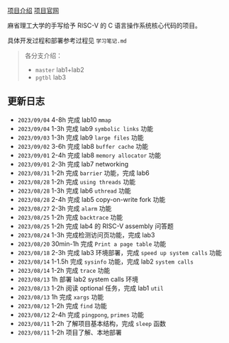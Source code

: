 [项目介绍](https://csdiy.wiki/%E6%93%8D%E4%BD%9C%E7%B3%BB%E7%BB%9F/MIT6.S081/) [项目官网](https://pdos.csail.mit.edu/6.828/2021/index.html)

麻省理工大学的手写给予 RISC-V 的 C 语言操作系统核心代码的项目。

具体开发过程和部署参考过程见 `学习笔记.md`

> 各分支介绍：
>
> - `master` lab1+lab2
> - `pgtbl` lab3



## 更新日志

- `2023/09/04` 4-8h 完成 lab10 `mmap` 
- `2023/09/04` 1-3h 完成 lab9 `symbolic links` 功能
- `2023/09/03` 1-3h 完成 lab9 `large files` 功能
- `2023/09/02` 3-6h 完成 lab8 `buffer cache` 功能
- `2023/09/01` 2-4h 完成 lab8 `memory allocator` 功能
- `2023/09/01` 2-3h 完成 lab7 networking
- `2023/08/31` 1-2h 完成 `barrier` 功能，完成 lab6
- `2023/08/28` 1-2h 完成 `using threads` 功能
- `2023/08/28` 1-3h 完成 lab6 `uthread` 功能
- `2023/08/28` 2-4h 完成 lab5 copy-on-write fork 功能
- `2023/08/27` 2-3h 完成 `alarm` 功能
- `2023/08/25` 1-2h 完成 `backtrace` 功能
- `2023/08/25` 1-2h 完成 lab4 的 RISC-V assembly 问答题
- `2023/08/24` 1-3h 完成检测访问页功能，完成 lab3
- `2023/08/20` 30min-1h 完成 `Print a page table` 功能
- `2023/08/18` 2-3h 完成 lab3 环境部署，完成 `speed up system calls` 功能
- `2023/08/14` 1-1.5h 完成 `sysinfo` 功能，完成 lab2 `system calls`
- `2023/08/14` 1-2h 完成 `trace` 功能
- `2023/08/13` 1h 部署 lab2 system calls 环境
- `2023/08/13` 1-2h 阅读 optional 任务，完成 lab1 `util`
- `2023/08/13` 1h 完成 `xargs` 功能
- `2023/08/12` 1-2h 完成 `find` 功能
- `2023/08/12` 2-4h 完成 `pingpong`, `primes` 功能
- `2023/08/11` 1-2h 了解项目基本结构，完成 `sleep` 函数
- `2023/08/11` 1-2h 项目了解、本地部署

